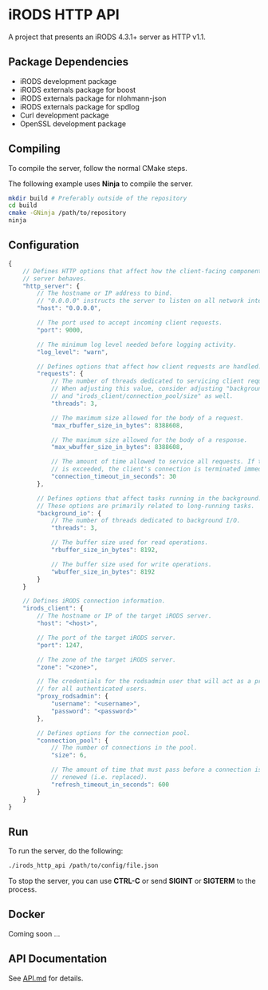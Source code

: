 # iRODS HTTP API

A project that presents an iRODS 4.3.1+ server as HTTP v1.1.

## Package Dependencies

- iRODS development package
- iRODS externals package for boost
- iRODS externals package for nlohmann-json
- iRODS externals package for spdlog 
- Curl development package
- OpenSSL development package

## Compiling

To compile the server, follow the normal CMake steps.

The following example uses **Ninja** to compile the server.
```bash
mkdir build # Preferably outside of the repository
cd build
cmake -GNinja /path/to/repository
ninja
```

## Configuration

```js
{
    // Defines HTTP options that affect how the client-facing component of the
    // server behaves.
    "http_server": {
        // The hostname or IP address to bind.
        // "0.0.0.0" instructs the server to listen on all network interfaces.
        "host": "0.0.0.0",

        // The port used to accept incoming client requests.
        "port": 9000,

        // The minimum log level needed before logging activity.
        "log_level": "warn",

        // Defines options that affect how client requests are handled.
        "requests": {
            // The number of threads dedicated to servicing client requests.
            // When adjusting this value, consider adjusting "background_io/threads"
            // and "irods_client/connection_pool/size" as well.
            "threads": 3,

            // The maximum size allowed for the body of a request.
            "max_rbuffer_size_in_bytes": 8388608,

            // The maximum size allowed for the body of a response.
            "max_wbuffer_size_in_bytes": 8388608,

            // The amount of time allowed to service all requests. If the timeout
            // is exceeded, the client's connection is terminated immediately.
            "connection_timeout_in_seconds": 30
        },

        // Defines options that affect tasks running in the background.
        // These options are primarily related to long-running tasks.
        "background_io": {
            // The number of threads dedicated to background I/O.
            "threads": 3,

            // The buffer size used for read operations.
            "rbuffer_size_in_bytes": 8192,

            // The buffer size used for write operations.
            "wbuffer_size_in_bytes": 8192
        }
    }

    // Defines iRODS connection information.
    "irods_client": {
        // The hostname or IP of the target iRODS server.
        "host": "<host>",

        // The port of the target iRODS server.
        "port": 1247,

        // The zone of the target iRODS server.
        "zone": "<zone>",

        // The credentials for the rodsadmin user that will act as a proxy
        // for all authenticated users.
        "proxy_rodsadmin": {
            "username": "<username>",
            "password": "<password>"
        },

        // Defines options for the connection pool.
        "connection_pool": {
            // The number of connections in the pool.
            "size": 6,

            // The amount of time that must pass before a connection is
            // renewed (i.e. replaced).
            "refresh_timeout_in_seconds": 600
        }
    }
}
```

## Run

To run the server, do the following:
```bash
./irods_http_api /path/to/config/file.json
```

To stop the server, you can use **CTRL-C** or send **SIGINT** or **SIGTERM** to the process.

## Docker

Coming soon ...

## API Documentation

See [API.md](/API.md) for details.

